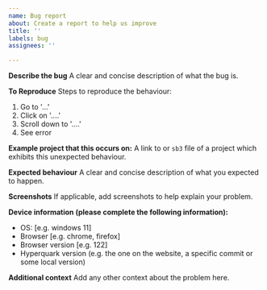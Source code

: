 ```yaml
---
name: Bug report
about: Create a report to help us improve
title: ''
labels: bug
assignees: ''

---
```


**Describe the bug**
A clear and concise description of what the bug is.

**To Reproduce**
Steps to reproduce the behaviour:
1. Go to '...'
2. Click on '....'
3. Scroll down to '....'
4. See error

**Example project that this occurs on:**
A link to or `sb3` file of a project which exhibits this unexpected behaviour.

**Expected behaviour**
A clear and concise description of what you expected to happen.

**Screenshots**
If applicable, add screenshots to help explain your problem.

**Device information (please complete the following information):**
 - OS: [e.g. windows 11]
 - Browser [e.g. chrome, firefox]
 - Browser version [e.g. 122]
 - Hyperquark version (e.g. the one on the website, a specific commit or some local version)

**Additional context**
Add any other context about the problem here.
